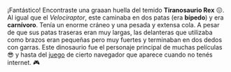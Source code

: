 ¡Fantástico! Encontraste una graaan huella del temido **Tiranosaurio Rex** :confounded:. Al igual que el _Velociraptor_, este caminaba en dos patas (era **bípedo**) y era **carnívoro**. Tenía un enorme cráneo y una pesada y extensa cola. A pesar de que sus patas traseras eran muy largas, las delanteras que utilizaba como brazos eran pequeñas pero muy fuertes y terminaban en dos dedos con garras. Este dinosaurio fue el personaje principal de muchas películas :sunglasses: y hasta del [juego](http://apps.thecodepost.org/trex/trex.html) de cierto navegador que aparece cuando no tenés internet. :video_game: